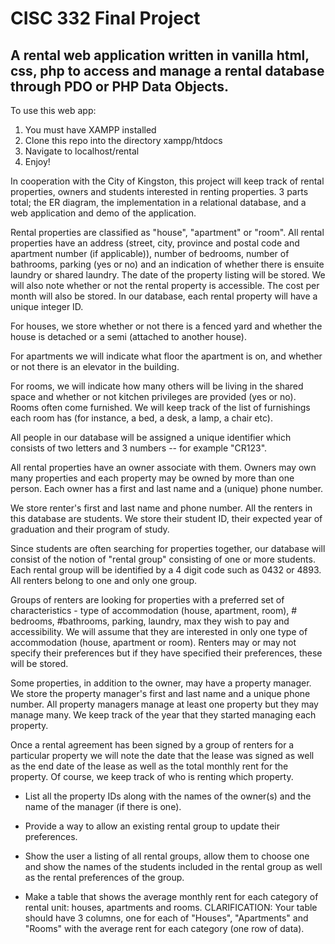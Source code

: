 # CISC 332 Final Project 
## A rental web application written in vanilla html, css, php to access and manage a rental database through PDO or PHP Data Objects. 

To use this web app: 
1. You must have XAMPP installed
2. Clone this repo into the directory xampp/htdocs
3. Navigate to localhost/rental
4. Enjoy!


In cooperation with the City of Kingston, this project will keep track of rental properties, owners and students interested in renting properties.
3 parts total; the ER diagram, the implementation in a relational database, and a web application and demo of the application.

Rental properties are classified as "house", "apartment" or "room".  All rental properties have an address (street, city, province and postal code and apartment number (if applicable)), number of bedrooms, number of bathrooms, parking (yes or no) and an indication of whether there is ensuite laundry or shared laundry.  The date of the property listing will be stored. We will also note whether or not the rental property is accessible. The cost per month will also be stored.  In our database, each rental property will have a unique integer ID.

For houses, we store whether or not there is a fenced yard and whether the house is detached or a semi (attached to another house). 

For apartments we will indicate what floor the apartment is on, and whether or not there is an elevator in the building.

For rooms, we will indicate how many others will be living in the shared space and whether or not kitchen privileges are provided (yes or no).  Rooms often come furnished.  We will keep track of the list of furnishings each room has (for instance, a bed, a desk, a lamp, a chair etc).

All people in our database will be assigned a unique identifier which consists of two letters and 3 numbers -- for example "CR123".

All rental properties have an owner associate with them.  Owners may own many properties and each property may be owned by more than one person.  Each owner has a first and last name and a (unique) phone number.


We store renter's first and last name and  phone number.  All the renters in this database are students. We store their student ID, their expected year of graduation and their program of study.

Since students are often searching for properties together, our database will consist of the notion of "rental group" consisting of one or more students.  Each rental group will be identified by a 4 digit code such as 0432 or 4893.  All renters belong to one and only one group. 

Groups of renters are looking for properties with a preferred set of characteristics - type of accommodation (house, apartment, room), # bedrooms, #bathrooms, parking, laundry, max they wish to pay and accessibility.  We will assume that they are interested in only one type of accommodation (house, apartment or room).  Renters may or may not specify their preferences but if they have specified their preferences, these will be stored.

Some properties, in addition to the owner, may have a property manager.  We store the property manager's first and last name and a unique phone number.  All property managers manage at least one property but they may manage many.  We keep track of the year that they started managing each property.

Once a rental agreement has been signed by a group of renters for a particular property we will note the date that the lease was signed as well as the end date of the lease as well as the total monthly rent for the property.  Of course, we keep track of who is renting which property.



- List all the property IDs along with the names of the owner(s) and the name of the manager (if there is one).  

- Provide a way to allow an existing rental group to update their preferences.  

- Show the user a listing of all rental groups, allow them to choose one and show the names of the students included in the rental group as well as the rental preferences of the group.


- Make a table that shows the average monthly rent for each category of rental unit:  houses, apartments and rooms.  CLARIFICATION:  Your table should have 3 columns, one for each of "Houses", "Apartments" and "Rooms" with the average rent for each category (one row of data). 

